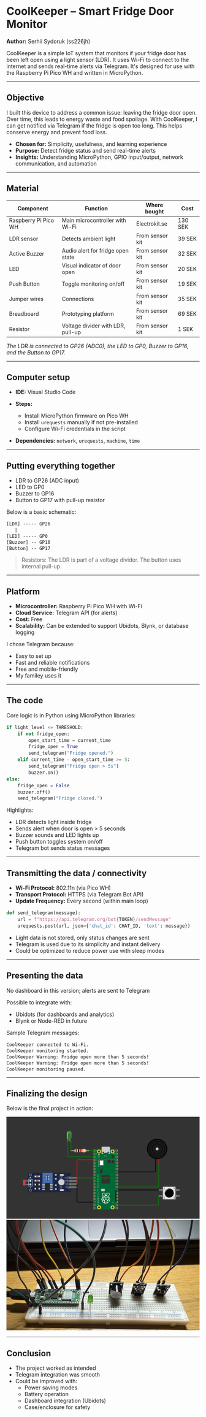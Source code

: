 # CoolKeeper – Smart Fridge Door Monitor

**Author:** Serhii Sydoruk (ss226jh)

CoolKeeper is a simple IoT system that monitors if your fridge door has been left open using a light sensor (LDR). It uses Wi-Fi to connect to the internet and sends real-time alerts via Telegram. It's designed for use with the Raspberry Pi Pico WH and written in MicroPython.

---

## Objective

I built this device to address a common issue: leaving the fridge door open. Over time, this leads to energy waste and food spoilage. With CoolKeeper, I can get notified via Telegram if the fridge is open too long. This helps conserve energy and prevent food loss.

- **Chosen for:** Simplicity, usefulness, and learning experience
- **Purpose:** Detect fridge status and send real-time alerts
- **Insights:** Understanding MicroPython, GPIO input/output, network communication, and automation

---

## Material

| Component            | Function                          | Where bought    | Cost    |
| -------------------- | --------------------------------- | --------------- | ------- |
| Raspberry Pi Pico WH | Main microcontroller with Wi-Fi   | Electrokit.se   | 130 SEK |
| LDR sensor           | Detects ambient light             | From sensor kit | 39 SEK       |
| Active Buzzer               | Audio alert for fridge open state | From sensor kit | 32 SEK       |
| LED                  | Visual indicator of door open     | From sensor kit | 20 SEK|        |
| Push Button          | Toggle monitoring on/off          | From sensor kit | 19 SEK       |
| Jumper wires         | Connections                       | From sensor kit | 35 SEK       |
| Breadboard           | Prototyping platform              | From sensor kit | 69 SEK      |
| Resistor      | Voltage divider with LDR, pull-up | From sensor kit  | 1  SEK     |
*The LDR is connected to GP26 (ADC0), the LED to GP0, Buzzer to GP16, and the Button to GP17.*



---

## Computer setup

- **IDE:** Visual Studio Code

- **Steps:**

  - Install MicroPython firmware on Pico WH
  - Install `urequests` manually if not pre-installed
  - Configure Wi-Fi credentials in the script

- **Dependencies:** `network`, `urequests`, `machine`, `time`

---

## Putting everything together

- LDR to GP26 (ADC input)
- LED to GP0
- Buzzer to GP16
- Button to GP17 with pull-up resistor

Below is a basic schematic:

```text
[LDR] ----- GP26
   |
[LED] ----- GP0
[Buzzer] -- GP16
[Button] -- GP17
```

> Resistors: The LDR is part of a voltage divider. The button uses internal pull-up.



---

## Platform

- **Microcontroller:** Raspberry Pi Pico WH with Wi-Fi
- **Cloud Service:** Telegram API (for alerts)
- **Cost:** Free
- **Scalability:** Can be extended to support Ubidots, Blynk, or database logging

I chose Telegram because:

- Easy to set up
- Fast and reliable notifications
- Free and mobile-friendly
- My familey uses it

---

## The code

Core logic is in Python using MicroPython libraries:

```python
if light_level <= THRESHOLD:
    if not fridge_open:
        open_start_time = current_time
        fridge_open = True
        send_telegram("Fridge opened.")
    elif current_time - open_start_time >= 5:
        send_telegram("Fridge open > 5s")
        buzzer.on()
else:
    fridge_open = False
    buzzer.off()
    send_telegram("Fridge closed.")
```

Highlights:

- LDR detects light inside fridge
- Sends alert when door is open > 5 seconds
- Buzzer sounds and LED lights up
- Push button toggles system on/off
- Telegram bot sends status messages

---

## Transmitting the data / connectivity

- **Wi-Fi Protocol:** 802.11n (via Pico WH)
- **Transport Protocol:** HTTPS (via Telegram Bot API)
- **Update Frequency:** Every second (within main loop)

```python
def send_telegram(message):
    url = f"https://api.telegram.org/bot{TOKEN}/sendMessage"
    urequests.post(url, json={'chat_id': CHAT_ID, 'text': message})
```

- Light data is not stored, only status changes are sent
- Telegram is used due to its simplicity and instant delivery
- Could be optimized to reduce power use with sleep modes

---

## Presenting the data

No dashboard in this version; alerts are sent to Telegram

Possible to integrate with:

- Ubidots (for dashboards and analytics)
- Blynk or Node-RED in future

Sample Telegram messages:

```
CoolKeeper connected to Wi-Fi.
CoolKeeper monitoring started.
CoolKeeper Warning: Fridge open more than 5 seconds!
CoolKeeper Warning: Fridge open more than 5 seconds!
CoolKeeper monitoring paused.
```

---

## Finalizing the design

Below is the final project in action:

![Wiring](images/img2.png)
![Wiring](images/img1.png)


---

## Conclusion

- The project worked as intended
- Telegram integration was smooth
- Could be improved with:
  - Power saving modes
  - Battery operation
  - Dashboard integration (Ubidots)
  - Case/enclosure for safety


